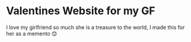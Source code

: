 # Valentines Website for my GF

I love my girlfriend so much she is a treasure to the world, I made this for her as a memento 😊
